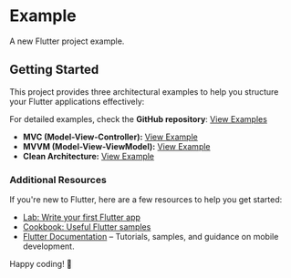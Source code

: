 # Example

A new Flutter project example.

## Getting Started

This project provides three architectural examples to help you structure your Flutter applications effectively:

For detailed examples, check the **GitHub repository**: [View Examples](https://github.com/BaHithBENON/flutter_project_structure_builder/tree/main/project_structure_builder/example)


- **MVC (Model-View-Controller):** [View Example](https://github.com/BaHithBENON/flutter_project_structure_builder/tree/develop/project_structure_builder/example/example_mvc)
- **MVVM (Model-View-ViewModel):** [View Example](https://github.com/BaHithBENON/flutter_project_structure_builder/tree/develop/project_structure_builder/example/example_mvvm)
- **Clean Architecture:** [View Example](https://github.com/BaHithBENON/flutter_project_structure_builder/tree/develop/project_structure_builder/example/example_clean)

### Additional Resources

If you're new to Flutter, here are a few resources to help you get started:

- [Lab: Write your first Flutter app](https://docs.flutter.dev/get-started/codelab)
- [Cookbook: Useful Flutter samples](https://docs.flutter.dev/cookbook)
- [Flutter Documentation](https://docs.flutter.dev/) – Tutorials, samples, and guidance on mobile development.

Happy coding! 🚀
